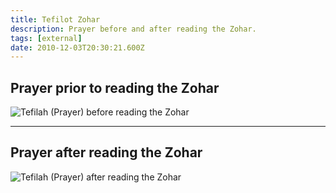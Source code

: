 ```yaml
---
title: Tefilot Zohar
description: Prayer before and after reading the Zohar.
tags: [external]
date: 2010-12-03T20:30:21.600Z
---
```


## Prayer prior to reading the Zohar

![Tefilah (Prayer) before reading the Zohar](/posts/img/judaica/Tefilah%20before%20reading%20the%20Zohar.png)

---

## Prayer after reading the Zohar

![Tefilah (Prayer) after reading the Zohar](/posts/img/judaica/Tefilah%20after%20reading%20the%20Zohar.png)
